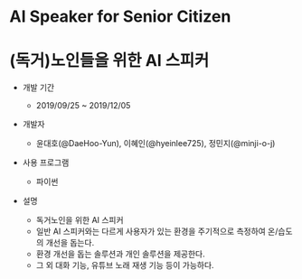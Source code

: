 # AI Speaker for Senior Citizen
# (독거)노인들을 위한 AI 스피커

* 개발 기간

  - 2019/09/25 ~ 2019/12/05



* 개발자

  - 윤대호(@DaeHoo-Yun), 이혜인(@hyeinlee725), 정민지(@minji-o-j)


* 사용 프로그램
  
  - 파이썬
  
  
* 설명

   - 독거노인을 위한 AI 스피커
   - 일반 AI 스피커와는 다르게 사용자가 있는 환경을 주기적으로 측정하여 온/습도의 개선을 돕는다.
   - 환경 개선을 돕는 솔루션과 개인 솔루션을 제공한다.
   - 그 외 대화 기능, 유튜브 노래 재생 기능 등이 가능하다.
